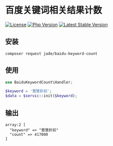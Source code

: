 # 百度关键词相关结果计数

[![License](https://img.shields.io/packagist/l/inhere/console.svg)](LICENSE)
[![Php Version](https://img.shields.io/badge/php-%3E=7.2-brightgreen.svg)](https://packagist.org/packages/jade/baidu-keyword-count)
[![Latest Stable Version](http://img.shields.io/packagist/v/jade/baidu-keyword-count.svg)](https://packagist.org/packages/jade/baidu-keyword-count)


## 安装

`composer request jade/baidu-keyword-count`

## 使用

```php
use BaiduKeywordCount\Handler;

$keyword = '慧慧折扣';
$data = $servic::init($keyword);
```

## 输出

```
array:2 [
  "keyword" => "慧慧折扣"
  "count" => 417000
]
```